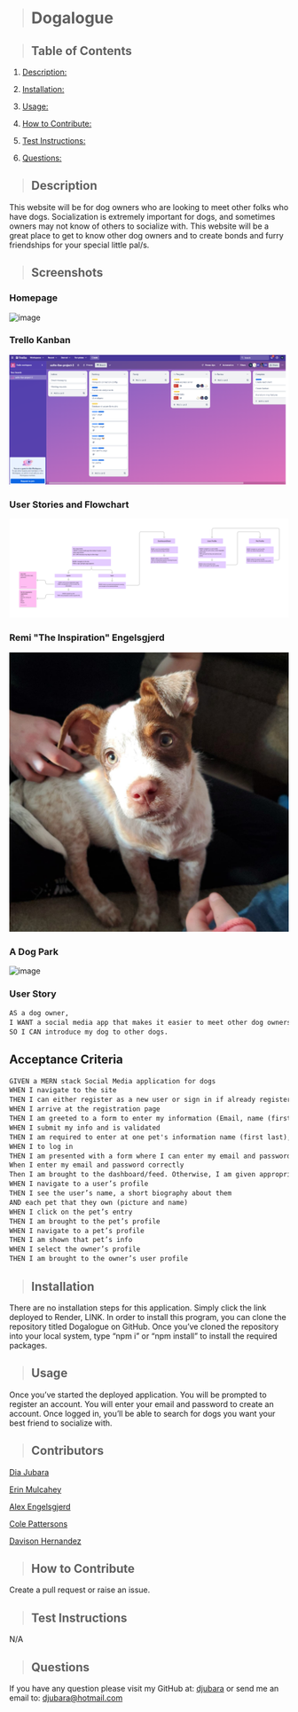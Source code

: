 > # Dogalogue

  > ## Table of Contents

  1. [Description:](#description)
  2. [Installation:](#installation)
  3. [Usage:](#usage)
  4. [How to Contribute:](#how-to-contribute)
  
  6. [Test Instructions:](#test-instructions)
  7. [Questions:](#questions)

  > ## Description

This website will be for dog owners who are looking to meet other folks who have dogs. Socialization is extremely important for dogs, and sometimes owners may not know of others to socialize with. This website will be a great place to get to know other dog owners and to create bonds and furry friendships for your special little pal/s.

> ## Screenshots
>
### Homepage

![image](./public/images/homepage.png)

### Trello Kanban

![image](./assets/images/trello-kanban-4-dagalogue.png)

### User Stories and Flowchart

![image](./assets/images/uofm-fsw-project-3.png)

### Remi "The Inspiration" Engelsgjerd

![image](./client/public/assets/remi.jpg)

### A Dog Park

![image](./public/images/updated-comment.png)

### User Story

```md
AS a dog owner, 
I WANT a social media app that makes it easier to meet other dog owners 
SO I CAN introduce my dog to other dogs.
```

## Acceptance Criteria

```md
GIVEN a MERN stack Social Media application for dogs
WHEN I navigate to the site
THEN I can either register as a new user or sign in if already registered 
WHEN I arrive at the registration page
THEN I am greeted to a form to enter my information (Email, name (first, last), and passport)
WHEN I submit my info and is validated
THEN I am required to enter at one pet's information name (first last), size (xs, sm, md, lg, xl), Age, Breed, PhotoUrl
WHEN I to log in
THEN I am presented with a form where I can enter my email and password
When I enter my email and password correctly 
Then I am brought to the dashboard/feed. Otherwise, I am given appropriate error message
WHEN I navigate to a user’s profile
THEN I see the user’s name, a short biography about them
AND each pet that they own (picture and name)
WHEN I click on the pet’s entry
THEN I am brought to the pet’s profile
WHEN I navigate to a pet’s profile
THEN I am shown that pet’s info
WHEN I select the owner’s profile
THEN I am brought to the owner’s user profile
```

 > ## Installation

There are no installation steps for this application. Simply click the link deployed to Render, LINK.
In order to install this program, you can clone the repository titled Dogalogue on GitHub. Once you’ve cloned the repository into your local system, type “npm i” or “npm install” to install the required packages.

> ## Usage

Once you’ve started the deployed application. You will be prompted to register an account. You will enter your email and password to create an account. Once logged in, you’ll be able to search for dogs you want your best friend to socialize with.

> ## Contributors

[Dia Jubara](https://github.com/djubara)

[Erin Mulcahey](https://github.com/emulcahey)

[Alex Engelsgjerd](https://github.com/atengelsgjerd)

[Cole Pattersons](https://github.com/colepatters)

[Davison Hernandez](https://github.com/davisonchs)
  
  > ## How to Contribute

  Create a pull request or raise an issue.
  
  >

  > ## Test Instructions

  N/A
  
  > ## Questions

  If you have any question please visit my GitHub at: [djubara](https://github.com/djubara) or send me an email to: <djubara@hotmail.com>
